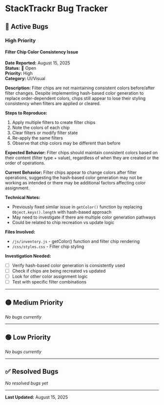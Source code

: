 # StackTrackr Bug Tracker

## 🐛 Active Bugs

### High Priority

#### Filter Chip Color Consistency Issue
**Date Reported:** August 15, 2025  
**Status:** 🔴 Open  
**Priority:** High  
**Category:** UI/Visual  

**Description:**
Filter chips are not maintaining consistent colors before/after filter changes. Despite implementing hash-based color generation to replace order-dependent colors, chips still appear to lose their styling consistency when filters are applied or cleared.

**Steps to Reproduce:**
1. Apply multiple filters to create filter chips
2. Note the colors of each chip
3. Clear filters or modify filter state
4. Re-apply the same filters
5. Observe that chip colors may be different than before

**Expected Behavior:**
Filter chips should maintain consistent colors based on their content (filter type + value), regardless of when they are created or the order of operations.

**Current Behavior:**
Filter chips appear to change colors after filter operations, suggesting the hash-based color generation may not be working as intended or there may be additional factors affecting color assignment.

**Technical Notes:**
- Previously fixed similar issue in `getColor()` function by replacing `Object.keys().length` with hash-based approach
- May need to investigate if there are multiple color generation pathways
- Could be related to chip recreation vs update logic

**Files Involved:**
- `/js/inventory.js` - getColor() function and filter chip rendering
- `/css/styles.css` - Filter chip styling

**Investigation Needed:**
- [ ] Verify hash-based color generation is consistently used
- [ ] Check if chips are being recreated vs updated
- [ ] Look for other color assignment logic
- [ ] Test with specific filter combinations

---

## 🟡 Medium Priority

*No bugs currently*

---

## 🟢 Low Priority  

*No bugs currently*

---

## ✅ Resolved Bugs

*No resolved bugs yet*

---

**Last Updated:** August 15, 2025
